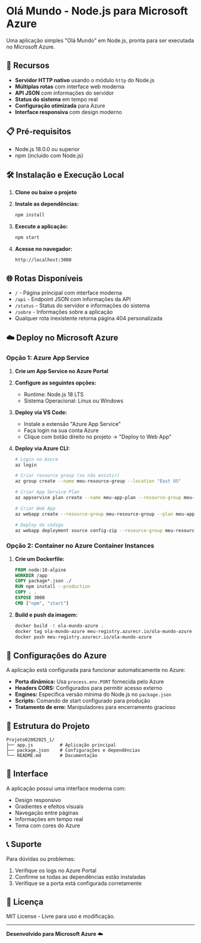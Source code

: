 # Olá Mundo - Node.js para Microsoft Azure

Uma aplicação simples "Olá Mundo" em Node.js, pronta para ser executada no Microsoft Azure.

## 🚀 Recursos

- **Servidor HTTP nativo** usando o módulo `http` do Node.js
- **Múltiplas rotas** com interface web moderna
- **API JSON** com informações do servidor
- **Status do sistema** em tempo real
- **Configuração otimizada** para Azure
- **Interface responsiva** com design moderno

## 📋 Pré-requisitos

- Node.js 18.0.0 ou superior
- npm (incluído com Node.js)

## 🛠️ Instalação e Execução Local

1. **Clone ou baixe o projeto**
2. **Instale as dependências:**

   ```cmd
   npm install
   ```

3. **Execute a aplicação:**

   ```cmd
   npm start
   ```

4. **Acesse no navegador:**
   ```
   http://localhost:3000
   ```

## 🌐 Rotas Disponíveis

- `/` - Página principal com interface moderna
- `/api` - Endpoint JSON com informações da API
- `/status` - Status do servidor e informações do sistema
- `/sobre` - Informações sobre a aplicação
- Qualquer rota inexistente retorna página 404 personalizada

## ☁️ Deploy no Microsoft Azure

### Opção 1: Azure App Service

1. **Crie um App Service no Azure Portal**
2. **Configure as seguintes opções:**
   - Runtime: Node.js 18 LTS
   - Sistema Operacional: Linux ou Windows
3. **Deploy via VS Code:**

   - Instale a extensão "Azure App Service"
   - Faça login na sua conta Azure
   - Clique com botão direito no projeto → "Deploy to Web App"

4. **Deploy via Azure CLI:**

   ```bash
   # Login no Azure
   az login

   # Criar resource group (se não existir)
   az group create --name meu-resource-group --location "East US"

   # Criar App Service Plan
   az appservice plan create --name meu-app-plan --resource-group meu-resource-group --sku FREE

   # Criar Web App
   az webapp create --resource-group meu-resource-group --plan meu-app-plan --name minha-app-ola-mundo --runtime "NODE|18-lts"

   # Deploy do código
   az webapp deployment source config-zip --resource-group meu-resource-group --name minha-app-ola-mundo --src deploy.zip
   ```

### Opção 2: Container no Azure Container Instances

1. **Crie um Dockerfile:**

   ```dockerfile
   FROM node:18-alpine
   WORKDIR /app
   COPY package*.json ./
   RUN npm install --production
   COPY . .
   EXPOSE 3000
   CMD ["npm", "start"]
   ```

2. **Build e push da imagem:**
   ```bash
   docker build -t ola-mundo-azure .
   docker tag ola-mundo-azure meu-registry.azurecr.io/ola-mundo-azure
   docker push meu-registry.azurecr.io/ola-mundo-azure
   ```

## 🔧 Configurações do Azure

A aplicação está configurada para funcionar automaticamente no Azure:

- **Porta dinâmica:** Usa `process.env.PORT` fornecida pelo Azure
- **Headers CORS:** Configurados para permitir acesso externo
- **Engines:** Especifica versão mínima do Node.js no `package.json`
- **Scripts:** Comando de start configurado para produção
- **Tratamento de erro:** Manipuladores para encerramento gracioso

## 📁 Estrutura do Projeto

```
Projeto02082025_1/
├── app.js          # Aplicação principal
├── package.json    # Configurações e dependências
└── README.md       # Documentação
```

## 🎨 Interface

A aplicação possui uma interface moderna com:

- Design responsivo
- Gradientes e efeitos visuais
- Navegação entre páginas
- Informações em tempo real
- Tema com cores do Azure

## 📞 Suporte

Para dúvidas ou problemas:

1. Verifique os logs no Azure Portal
2. Confirme se todas as dependências estão instaladas
3. Verifique se a porta está configurada corretamente

## 📝 Licença

MIT License - Livre para uso e modificação.

---

**Desenvolvido para Microsoft Azure** ☁️
